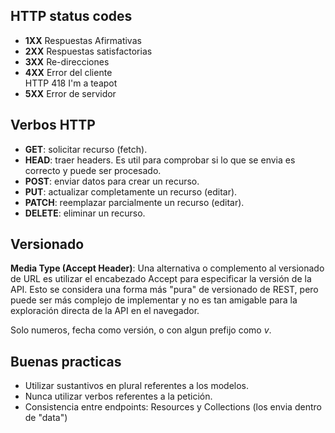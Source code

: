 ## HTTP status codes

- __1XX__ Respuestas Afirmativas
- __2XX__ Respuestas satisfactorias
- __3XX__ Re-direcciones
- __4XX__ Error del cliente  
     HTTP 418 I'm a teapot
- __5XX__ Error de servidor



## Verbos HTTP

- __GET__: solicitar recurso (fetch).
- __HEAD__: traer headers. Es util para comprobar si lo que se envia es correcto y puede ser procesado.
- __POST__: enviar datos para crear un recurso.
- __PUT__: actualizar completamente un recurso (editar).
- __PATCH__: reemplazar parcialmente un recurso (editar).
- __DELETE__: eliminar un recurso.



## Versionado
__Media Type (Accept Header)__: Una alternativa o complemento al versionado de URL es utilizar el encabezado Accept para especificar la versión de la API. Esto se considera una forma más "pura" de versionado de REST, pero puede ser más complejo de implementar y no es tan amigable para la exploración directa de la API en el navegador.

Solo numeros, fecha como versión, o con algun prefijo como _v_.


## Buenas practicas
- Utilizar sustantivos en plural referentes a los modelos.
- Nunca utilizar verbos referentes a la petición.
- Consistencia entre endpoints: Resources y Collections (los envia dentro de "data")

